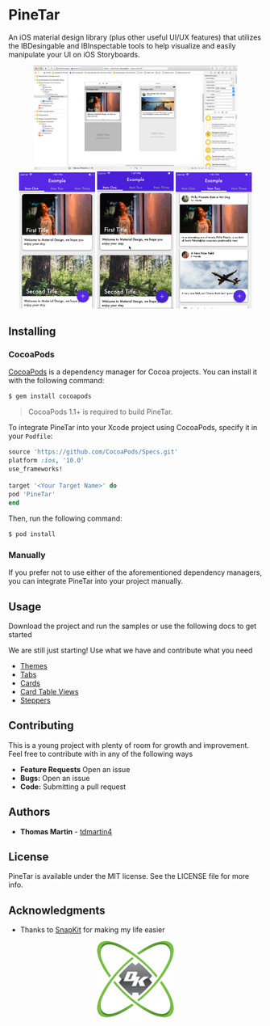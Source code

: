 #  PineTar

An iOS material design library (plus other useful UI/UX features) that utilizes the IBDesingable and IBInspectable tools to help visualize and easily manipulate your UI on iOS Storyboards.

<div align="center">
<img src="./Documentation/Screenshots/ss1.png" width="80%"/> 
</div>

<div align="center">
<img src="./Documentation/Screenshots/ss2.png" width="30%"/> 
<img src="./Documentation/Screenshots/animation.gif" width="30%"/> 
<img src="./Documentation/Screenshots/ss3.png" width="30%"/> 
</div>

## Installing

### CocoaPods

[CocoaPods](http://cocoapods.org) is a dependency manager for Cocoa projects. You can install it with the following command:

```bash
$ gem install cocoapods
```

> CocoaPods 1.1+ is required to build PineTar.

To integrate PineTar into your Xcode project using CocoaPods, specify it in your `Podfile`:

```ruby
source 'https://github.com/CocoaPods/Specs.git'
platform :ios, '10.0'
use_frameworks!

target '<Your Target Name>' do
pod 'PineTar'
end
```

Then, run the following command:

```bash
$ pod install
```

### Manually
If you prefer not to use either of the aforementioned dependency managers, you can integrate PineTar into your project manually.

## Usage
Download the project and run the samples or use the following docs to get started

We are still just starting! Use what we have and contribute what you need
* [Themes](https://github.com/diamondkinetics/PineTar/blob/master/Documentation/Themes.md)
* [Tabs](https://github.com/diamondkinetics/PineTar/blob/master/Documentation/Tabs.md)
* [Cards](https://github.com/diamondkinetics/PineTar/blob/master/Documentation/Cards.md)
* [Card Table Views](https://github.com/diamondkinetics/PineTar/blob/master/Documentation/CardTableViews.md)
* [Steppers](https://github.com/diamondkinetics/PineTar/blob/master/Documentation/Steppers.md)

## Contributing

This is a young project with plenty of room for growth and improvement. Feel free to contribute with in any of the following ways
* **Feature Requests** Open an issue
* **Bugs:** Open an issue
* **Code:** Submitting a pull request

## Authors

* **Thomas Martin** - [tdmartin4](https://github.com/tdmartin4)

## License

PineTar is available under the MIT license. See the LICENSE file for more info.

## Acknowledgments

* Thanks to [SnapKit](https://github.com/SnapKit/SnapKit) for making my life easier

<div align="center">
<img src="./Documentation/Screenshots/dk_logo.png" width="30%"/> 
</div>
